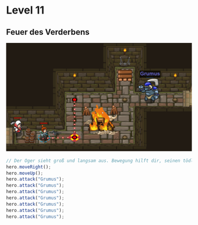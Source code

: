 # Level 11 
## Feuer des Verderbens 
![Alt text](11.png)
```js
// Der Oger sieht groß und langsam aus. Bewegung hilft dir, seinen tödlichen Attacken zu entkommen.
hero.moveRight();
hero.moveUp();
hero.attack("Grumus");
hero.attack("Grumus");
hero.attack("Grumus");
hero.attack("Grumus");
hero.attack("Grumus");
hero.attack("Grumus");
hero.attack("Grumus");
